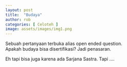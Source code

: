 ```yaml
---
layout: post
title:  "Budaya"
author: rob
categories: [ Celoteh ]
image: assets/images/img1.png
---
```


Sebuah pertanyaan terbuka alias open ended question. <br>
Apakah budaya bisa disertifikasi? Jadi penasaran. 

Eh tapi bisa juga karena ada Sarjana Sastra. Tapi ....